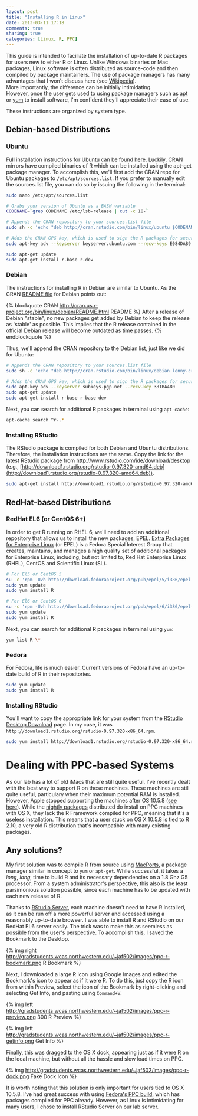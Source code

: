```yaml
---
layout: post
title: "Installing R in Linux"
date: 2013-03-11 17:18
comments: true
sharing: true
categories: [Linux, R, PPC]
---
```


This guide is intended to faciliate the installation of up-to-date R packages
for users new to either R or Linux.  Unlike Windows binaries or Mac packages,
Linux software is often distributed as source-code and then compiled by package
maintainers.  The use of package managers has many advantages that I won't 
discuss here (see [Wikipedia](https://en.wikipedia.org/wiki/Package_management_system)).  
More importantly, the difference can be initially intimidating.  
However, once the user gets used to using package managers such as
[apt](https://en.wikipedia.org/wiki/Advanced_Packaging_Tool) or 
[yum](https://en.wikipedia.org/wiki/Yellowdog_Updater,_Modified) to install software, 
I'm confident they'll appreciate their ease of use.

These instructions are organized by system type.

Debian-based Distributions
--------------------------
### Ubuntu

Full installation instructions for Ubuntu can be found
[here](http://cran.rstudio.com/bin/linux/ubuntu/).  Luckily, CRAN mirrors have
compiled binaries of R which can be installed using the apt-get package manager.
To accomplish this, we'll first add the CRAN repo for Ubuntu packages to
`/etc/apt/sources.list`.  If you prefer to manually edit the sources.list file,
you can do so by issuing the following in the terminal:

``` bash Inspecting sources.list
sudo nano /etc/apt/sources.list
```

``` bash Installing R in Ubuntu
# Grabs your version of Ubuntu as a BASH variable
CODENAME=`grep CODENAME /etc/lsb-release | cut -c 18-`

# Appends the CRAN repository to your sources.list file 
sudo sh -c 'echo "deb http://cran.rstudio.com/bin/linux/ubuntu $CODENAME" >> /etc/apt/sources.list'

# Adds the CRAN GPG key, which is used to sign the R packages for security.
sudo apt-key adv --keyserver keyserver.ubuntu.com --recv-keys E084DAB9

sudo apt-get update
sudo apt-get install r-base r-dev
```

<!-- more -->

### Debian

The instructions for installing R in Debian are similar to Ubuntu.  As the CRAN
[README file](http://cran.rstudio.com/bin/linux/debian/README.html) for Debian
points out: 

{% blockquote CRAN http://cran.us.r-project.org/bin/linux/debian/README.html README %}
After a release of Debian "stable", no new packages get added by
Debian to keep the release as 'stable' as possible. This implies that the R
release contained in the official Debian release will become outdated as time
passes.
{% endblockquote %}

Thus, we'll append the CRAN repository to the Debian list, just like
we did for Ubuntu:

``` bash Installing R in Debian Stable
# Appends the CRAN repository to your sources.list file 
sudo sh -c 'echo "deb http://cran.rstudio.com/bin/linux/debian lenny-cran/" >> /etc/apt/sources.list'

# Adds the CRAN GPG key, which is used to sign the R packages for security.
sudo apt-key adv --keyserver subkeys.pgp.net --recv-key 381BA480
sudo apt-get update
sudo apt-get install r-base r-base-dev
```

Next, you can search for additional R packages in terminal using `apt-cache`:
``` bash Searching for R packages using apt-get
apt-cache search ^r-.*
```

### Installing RStudio 
The RStudio package is compiled for both Debian and
Ubuntu distributions.  Therefore, the installation instructions are the same.  Copy the link for the latest RStudio package from http://www.rstudio.com/ide/download/desktop (e.g., [http://download1.rstudio.org/rstudio-0.97.320-amd64.deb](http://download1.rstudio.org/rstudio-0.97.320-amd64.deb)).

``` bash
sudo apt-get install http://download1.rstudio.org/rstudio-0.97.320-amd64.deb
```

RedHat-based Distributions
--------------------------
### RedHat EL6 (or CentOS 6+)

In order to get R running on RHEL 6, we'll need to add an additional repository
that allows us to install the new packages, EPEL.  [Extra Packages for
Enterprise Linux](https://fedoraproject.org/wiki/EPEL) (or EPEL) is a Fedora
Special Interest Group that creates, maintains, and manages a high quality set
of additional packages for Enterprise Linux, including, but not limited to, Red
Hat Enterprise Linux (RHEL), CentOS and Scientific Linux (SL).

``` bash Installing EPEL
# For El5 or CentOS 5
su -c 'rpm -Uvh http://download.fedoraproject.org/pub/epel/5/i386/epel-release-5-4.noarch.rpm'
sudo yum update
sudo yum install R

# For El6 or CentOS 6
su -c 'rpm -Uvh http://download.fedoraproject.org/pub/epel/6/i386/epel-release-6-8.noarch.rpm'
sudo yum update
sudo yum install R
```

Next, you can search for additional R packages in terminal using `yum`:
``` bash Searching for R packages using yum
yum list R-\*
```

### Fedora

For Fedora, life is much easier.  Current versions of Fedora have an up-to-date build of R in their repositories.

``` bash Installing R in Fedora
sudo yum update
sudo yum install R
```

### Installing RStudio
You'll want to copy the appropriate link for your system from the [RStudio Desktop Download](http://www.rstudio.com/ide/download/desktop) page.  In my case, it was `http://download1.rstudio.org/rstudio-0.97.320-x86_64.rpm`.

``` bash Installing RStudio on Fedora/RHEL/CentOS
sudo yum install http://download1.rstudio.org/rstudio-0.97.320-x86_64.rpm
```

Dealing with PPC-based Systems
==============================

As our lab has a lot of old iMacs that are still quite useful, I've recently
dealt with the best way to support R on these machines.  These machines are
still quite useful, particulary when their maximum potential RAM is installed.
However, Apple stopped supporting the machines after OS 10.5.8 ([see
here](https://en.wikipedia.org/wiki/Apple%27s_transition_to_Intel_processors)).
While the [nightly packages](http://r.research.att.com/) distributed do install
on PPC machines with OS X, they lack the R Framework compiled for PPC, meaning
that it's a useless installation.  This means that a user stuck on OS X 10.5.8
is tied to R 2.10, a very old R distribution that's incompatible with many
existing packages.

Any solutions?
--------------

My first solution was to compile R from source using
[MacPorts](https://www.macports.org/), a package manager similar in concept to
`yum` or `apt-get`.  While successful, it takes a *long*, *long*, time to build
R and its necessary dependencies on a 1.8 Ghz G5 processor.  From a system
administrator's perspective, this also is the least parsimonious solution
possible, since each machine has to be updated with each new release of R.

Thanks to [RStudio
Server](http://www.rstudio.com/ide/docs/server/getting_started), each machine
doesn't need to have R installed, as it can be run off a more powerful server
and accessed using a reasonably up-to-date browser.  I was able to install R and
RStudio on our RedHat EL6 server easily.  The trick was to make this as seemless
as possible from the user's perspective.  To accomplish this, I saved the
Bookmark to the Desktop.

{% img right http://gradstudents.wcas.northwestern.edu/~jaf502/images/ppc-r-bookmark.png R Bookmark %}

Next, I downloaded a large R icon using Google Images and edited the Bookmark's
icon to appear as if it were R.  To do this, just copy the R icon from within
Preview, select the icon of the Bookmark by right-clicking and selecting Get
Info, and pasting using `Command+V`.


{% img left http://gradstudents.wcas.northwestern.edu/~jaf502/images/ppc-r-preview.png 300 R Preview %}

{% img left http://gradstudents.wcas.northwestern.edu/~jaf502/images/ppc-r-getinfo.png Get Info %}

Finally, this was dragged to the OS X dock, appearing just as if it were R on the local machine, but without all the hassle and slow load times on PPC.

{% img http://gradstudents.wcas.northwestern.edu/~jaf502/images/ppc-r-dock.png Fake Dock Icon %}

It is worth noting that this solution is only important for users tied to OS X
10.5.8.  I've had great success with using [Fedora's PPC
build](https://fedoraproject.org/wiki/Architectures/PowerPC?rd=Arch:PPC), which
has packages compiled for PPC already.  However, as Linux is intimidating for
many users, I chose to install RStudio Server on our lab server.

